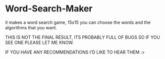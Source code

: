 # Word-Search-Maker
it makes a word search game,  15x15 you can choose the words and the algorithms that you want.

THIS IS NOT THE FINAL RESULT,
ITS PROBABLY FULL OF BUGS SO IF YOU SEE ONE PLEASE LET ME KNOW.

IF YOU HAVE ANY RECOMMENDATIONS I'D LIKE TO HEAR THEM :>
